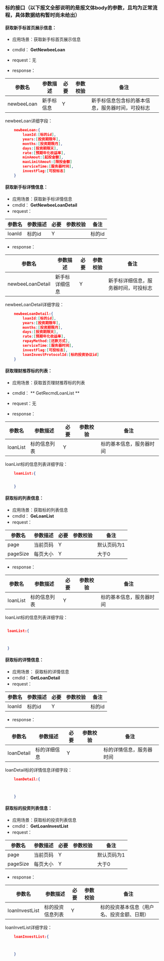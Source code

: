 ### 标的接口（以下报文全部说明的是报文体body的参数，且均为正常流程，具体数据结构暂时尚未给出）

#### 获取新手标首页展示信息：
* 应用场景：获取新手标首页展示信息
* cmdId： **GetNewbeeLoan**
* request：无

* response：

|参数名|参数描述|必要|参数校验|备注|
|-|-|-|-|-|
|newbeeLoan|新手标信息|Y| |新手标信息包含标的基本信息，服务器时间，可投标志|

newbeeLoan详细字段：
```json
    newbeeLoan:{
        loanId:[标的id],
        years:[投资期限年],
        months:[投资期限月],
        days:[投资期限天],
        rate:[预期年化收益率],
        minAmout:[起投金额],
        maxLimitAmout:[限投金额]
        serviceTime:[服务器时间],
        investFlag:[可投标志]
    }
```


#### 获取新手标详情信息：
* 应用场景：获取新手标详情信息
* cmdId： **GetNewbeeLoanDetail**
* request：

|参数名|参数描述|必要|参数校验|备注|
|-|-|-|-|-|
|loanId|标的id|Y| |标的id|

* response：

|参数名|参数描述|必要|参数校验|备注|
|-|-|-|-|-|
|newbeeLoanDetail |新手标详细信息|Y| | 新手标详细信息，服务器时间，可投标志|

newbeeLoanDetail详细字段：
```json
    newbeeLoanDetail:{
        loanId:[标的id],
        years:[投资期限年],
        months:[投资期限月],
        days:[投资期限天],
        rate:[预期年化收益率],
        repayMethod:[还款方式],
        serviceTime:[服务器时间],
        investFlag:[可投标志],
        loanInvestProtocolId:[标的投资协议id]
    }    
```


#### 获取理财推荐标的列表：
* 应用场景：获取首页理财推荐标的列表 
* cmdId： ** GetRecmdLoanList **
* request：无

* response：

|参数名|参数描述|必要|参数校验|备注|
|-|-|-|-|-|
|loanList |标的信息列表|Y| | 标的基本信息，服务器时间|

loanList标的信息列表详细字段：
```json
    loanList:{


    }
```


#### 获取标的列表信息：
* 应用场景：获取标的列表信息 
* cmdId： **GeLoanList**
* request：

|参数名|参数描述|必要|参数校验|备注|
|-|-|-|-|-|
|page|当前页码|Y| |默认页码为1|
|pageSize|每页大小|Y| |大于0|

* response：

|参数名|参数描述|必要|参数校验|备注|
|-|-|-|-|-|
|loanList |标的信息列表|Y| | 标的基本信息，服务器时间|

loanList标的信息列表详细字段：
```json

 loanList:{



 }
```




#### 获取标的详情信息：
* 应用场景： 获取标的详情信息 
* cmdId： **GetLoanDetail**
* request：

|参数名|参数描述|必要|参数校验|备注|
|-|-|-|-|-|
|loanId|标的id|Y| |标的id|

* response：

|参数名|参数描述|必要|参数校验|备注|
|-|-|-|-|-|
|loanDetail |标的详细信息|Y| | 标的详情信息，服务器时间|

loanDetail标的详情信息详细字段：
```json
    loanDetail:{



    }
```

#### 获取标的投资列表信息：
* 应用场景：获取标的投资列表信息 
* cmdId： **GetLoanInvestList**
* request：

|参数名|参数描述|必要|参数校验|备注|
|-|-|-|-|-|
|page|当前页码|Y| |默认页码为1|
|pageSize|每页大小|Y| |大于0|

* response：

|参数名|参数描述|必要|参数校验|备注|
|-|-|-|-|-|
|loanInvestList |标的投资信息列表|Y| | 标的投资基本信息（用户名、投资金额、日期）|

loanInvetList详细字段：

```json
    loanInvestList:{

    

    }
```


